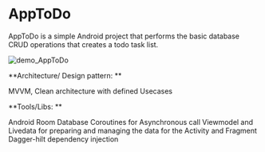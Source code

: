 # AppToDo
AppToDo is a simple Android project that performs the basic database CRUD operations that creates a todo task list.

![demo_AppToDo](https://user-images.githubusercontent.com/17979110/158650118-55c102b1-7c14-4461-bada-f14c3cdce880.gif)


**Architecture/ Design pattern: **

MVVM, Clean architecture with defined Usecases

**Tools/Libs: **

Android Room Database
Coroutines for Asynchronous call
Viewmodel and Livedata for preparing and managing the data for the Activity and Fragment
Dagger-hilt dependency injection
